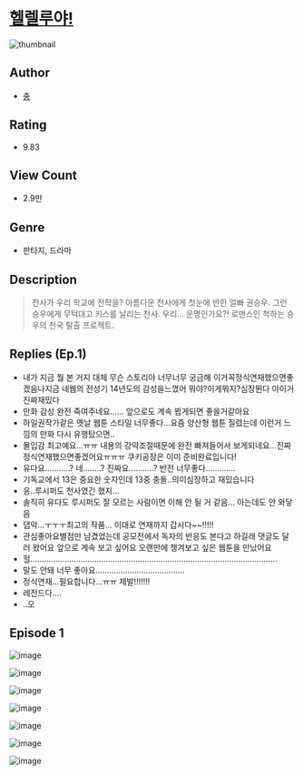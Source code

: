 # [헬렐루야!](https://comic.naver.com/challenge/list?titleId=810303)
![thumbnail](https://image-comic.pstatic.net/user_contents_data/challenge_comic/2023/05/25/366863/upload_3474637288651176242_480x623.jpeg)

## Author
- [충](https://comic.naver.com/artistTitle?id=366863)

## Rating
- 9.83

## View Count
- 2.9만

## Genre
- 판타지, 드라마

## Description
> 천사가 우리 학교에 전학을? 아름다운 천사에게 첫눈에 반한 얼빠 권승우. 그런 승우에게 무턱대고 키스를 날리는 천사. 우리... 운명인가요?! 로맨스인 척하는 승우의 천국 탈출 프로젝트.

## Replies (Ep.1)
- 내가 지금 뭘 본 거지 대체 무슨 스토리야 너무너무 궁금해 이거꼭정식연재했으면좋겠음나지금 네웹의 전성기 14년도의 감성을느꼈어 뭐야?이게뭐지?심장뛴다 야이거진짜재밌다
- 만화 감성 완전 죽여주네요...... 앞으로도 계속 뵙게되면 좋을거같아요
- 하일권작가같은 옛날 웹툰 스타일 너무좋다...요즘 양산형 웹툰 질렸는데 이런거 느낌의 만화 다시 유행탔으면..
- 몰입감 최고예요...ㅠㅠ 내용의 강약조절때문에 완전 빠져들어서 보게되네요...진짜 정식연재했으면좋겠어요ㅠㅠㅠ 쿠키공장은 이미 준비완료입니다!
- 유다요...........? 네........? 진짜요...........? 반전 너무좋다.............
- 기독교에서 13은 중요한 숫자인데 13중 충돌..의미심장하고 재밌습니다
- 응..루시퍼도 천사였긴 했지...
- 솔직히 유다도 루시퍼도 잘 모르는 사람이면 이해 안 될 거 같음... 아는데도 안 와닿음
- 댑악...ㅜㅜㅜ최고의 작품... 이대로 연재까지 갑시다~~!!!!!
- 관심좋아요별점만 남겼었는데 공모전에서 독자의 반응도 본다고 하길래 댓글도 달러 왔어요 앞으로 계속 보고 싶어요 오랜만에 챙겨보고 싶은 웹툰을 만났어요
- 헐............................................................................................................
- 말도 안돼 너무 좋아요.......................................
- 정식연재...필요합니다...ㅠㅠ 제발!!!!!!!
- 레전드다....
- ..오

## Episode 1
![image](https://image-comic.pstatic.net/user_contents_data/challenge_comic/2023/05/23/366863/upload_3487529049601958199.jpeg)

![image](https://image-comic.pstatic.net/user_contents_data/challenge_comic/2023/05/23/366863/upload_3774410332838246452.jpeg)

![image](https://image-comic.pstatic.net/user_contents_data/challenge_comic/2023/05/23/366863/upload_3703760332710295141.jpeg)

![image](https://image-comic.pstatic.net/user_contents_data/challenge_comic/2023/05/23/366863/upload_3486967206941767220.jpeg)

![image](https://image-comic.pstatic.net/user_contents_data/challenge_comic/2023/05/23/366863/upload_4135260144859898681.jpeg)

![image](https://image-comic.pstatic.net/user_contents_data/challenge_comic/2023/05/23/366863/upload_3977913443233574967.jpeg)

![image](https://image-comic.pstatic.net/user_contents_data/challenge_comic/2023/05/23/366863/upload_3474871492429493553.jpeg)
